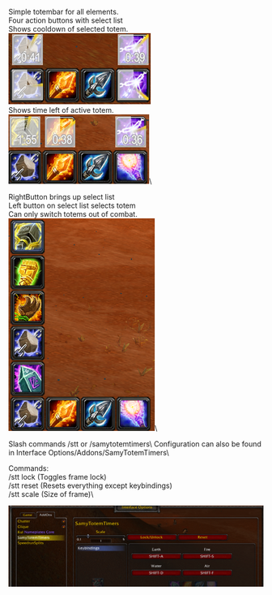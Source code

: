 Simple totembar for all elements.\
Four action buttons with select list\
Shows cooldown of selected totem.\
![totemCds img missing](img/totemCds.png?raw=true "Totem cooldowns")\
Shows time left of active totem.\
![activeTotems img missing](img/activeTotems.png?raw=true "Active Totems")\

RightButton brings up select list\
Left button on select list selects totem\
Can only switch totems out of combat.\
![selectTotems img missing](img/selectTotems.png?raw=true "Select totem list")\

Slash commands /stt or /samytotemtimers\\
Configuration can also be found in Interface Options/Addons/SamyTotemTimers\

Commands:\
/stt lock (Toggles frame lock)\
/stt reset (Resets everything except keybindings)\
/stt scale (Size of frame)\

![options img missing](img/options.png?raw=true "Options")
